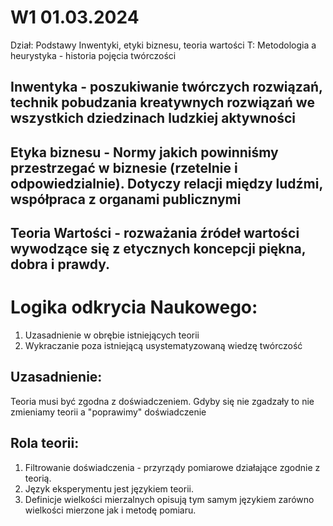 W1 01.03.2024
===
Dział: Podstawy Inwentyki, etyki biznesu, teoria wartości
T: Metodologia a heurystyka - historia pojęcia twórczości
 
Inwentyka - poszukiwanie twórczych rozwiązań, technik pobudzania kreatywnych rozwiązań we wszystkich dziedzinach ludzkiej aktywności
---
Etyka biznesu - Normy jakich powinniśmy przestrzegać w biznesie (rzetelnie i odpowiedzialnie). Dotyczy relacji między ludźmi, współpraca z organami publicznymi
---
Teoria Wartości - rozważania źródeł wartości wywodzące się z etycznych koncepcji piękna, dobra i prawdy.
---

Logika odkrycia Naukowego:
==
1. Uzasadnienie w obrębie istniejących teorii
2. Wykraczanie poza istniejącą usystematyzowaną wiedzę twórczość

Uzasadnienie:
--
Teoria musi być zgodna z doświadczeniem. Gdyby się nie zgadzały to nie zmieniamy teorii a "poprawimy" doświadczenie

Rola teorii:
--
1. Filtrowanie doświadczenia - przyrządy pomiarowe działające zgodnie z teorią.
2. Język eksperymentu jest językiem teorii.
3. Definicje wielkości mierzalnych opisują tym samym językiem zarówno wielkości mierzone jak i metodę pomiaru.

